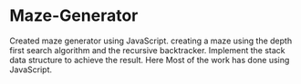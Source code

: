 # Maze-Generator
Created maze generator using JavaScript.
creating a maze using the depth first search algorithm and the recursive backtracker. 
Implement the stack data structure to achieve the result.
Here Most of the work has done using JavaScript.
